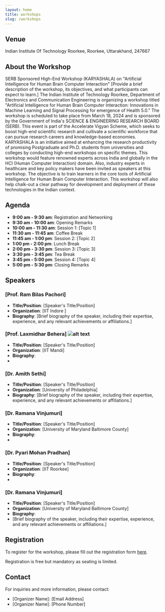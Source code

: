 ```yaml
---
layout: home
title: workshops
slug: /workshops
---
```



## Venue
Indian Institute Of Technology Roorkee, Roorkee, Uttarakhand, 247667

## About the Workshop
SERB Sponsored High-End Workshop (KARYASHALA) on "Artificial Intelligence for Human Brain Computer Interaction"
[Provide a brief description of the workshop, its objectives, and what participants can expect to learn.]
The Indian Institute of Technology Roorkee, Department of Electronics and Communication Engineering is organizing a workshop titled "Artificial Intelligence for Human Brain Computer Interaction: Innovations in Machine Learning and Signal Processing for emergence of Health 5.0." The workshop is scheduled to take place from March 18, 2024 and is sponsored by the Government of India's SCIENCE & ENGINEERING RESEARCH BOARD (SERB). This event is part of the Accelerate Vigyan Scheme, which seeks to boost high-end scientific research and cultivate a scientific workforce that can pursue research careers and knowledge-based economies. KARYASHALA is an initiative aimed at enhancing the research productivity of promising Postgraduate and Ph.D. students from universities and colleges by conducting high-end workshops on specific themes. This workshop would feature renowned experts across India and globally in the HCI (Human Computer Interaction) domain. Also, industry experts in healthcare and key policy makers have been invited as speakers at this workshop. The objective is to train learners in the core tools of Artificial Intelligence for Human Brain Computer Interaction. This workshop will also help chalk-out a clear pathway for development and deployment of these technologies in the Indian context. 

## Agenda
- **9:00 am - 9:30 am**: Registration and Networking
- **9:30 am - 10:00 am**: Opening Remarks
- **10:00 am - 11:30 am**: Session 1: [Topic 1]
- **11:30 am - 11:45 am**: Coffee Break
- **11:45 am - 1:00 pm**: Session 2: [Topic 2]
- **1:00 pm - 2:00 pm**: Lunch Break
- **2:00 pm - 3:30 pm**: Session 3: [Topic 3]
- **3:30 pm - 3:45 pm**: Tea Break
- **3:45 pm - 5:00 pm**: Session 4: [Topic 4]
- **5:00 pm - 5:30 pm**: Closing Remarks

## Speakers
### [Prof. Ram Bilas Pachori]
- **Title/Position**: [Speaker's Title/Position]
- **Organization**: [IIT Indore
]
- **Biography**:
  [Brief biography of the speaker, including their expertise, experience, and any relevant achievements or affiliations.]

### [Prof. Laxmidhar Behera] ![alt text]([https://drive.google.com/file/d/1ofD-GRqbZEm1X6uN2o6qH4USMurnwm6F/view?usp=drive_link])
- **Title/Position**: [Speaker's Title/Position]
- **Organization**: [IIT Mandi]
- **Biography**:
- 
### [Dr. Amith Sethi]
- **Title/Position**: [Speaker's Title/Position]
- **Organization**: [University of Philadelphia]
- **Biography**:
  [Brief biography of the speaker, including their expertise, experience, and any relevant achievements or affiliations.]

### [Dr. Ramana Vinjumuri]
- **Title/Position**: [Speaker's Title/Position]
- **Organization**: [University of Maryland Baltimore County]
- **Biography**:
-
### [Dr. Pyari Mohan Pradhan]
- **Title/Position**: [Speaker's Title/Position]
- **Organization**: [IIT Roorkee]
- **Biography**:
-
### [Dr. Ramana Vinjumuri]
- **Title/Position**: [Speaker's Title/Position]
- **Organization**: [University of Maryland Baltimore County]
- **Biography**:
- 
  [Brief biography of the speaker, including their expertise, experience, and any relevant achievements or affiliations.]

## Registration
To register for the workshop, please fill out the registration form [here](registration-link).

Registration is free but mandatory as seating is limited.

## Contact
For inquiries and more information, please contact:
- [Organizer Name]: [Email Address]
- [Organizer Name]: [Phone Number]
